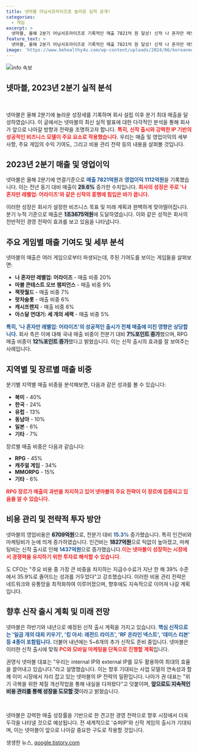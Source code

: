 ```yaml
---
title: 넷마블 어닝서프라이즈로 놀라운 실적 공개!
categories:
  - 게임
excerpt: >
  넷마블, 올해 2분기 어닝서프라이즈로 기록적인 매출 7821억 원 달성! 신작 나 혼자만 레벨업:어라이즈 열풍과 함께 영업이익도 흑자전환. 하반기 더 많은 게임 출시 예고, 기대되는 넷마블의 미래!
feature_text: >
  넷마블, 올해 2분기 어닝서프라이즈로 기록적인 매출 7821억 원 달성! 신작 나 혼자만 레벨업:어라이즈 열풍과 함께 영업이익도 흑자전환. 하반기 더 많은 게임 출시 예고, 기대되는 넷마블의 미래!
image: 'https://www.behealthy4u.com/wp-content/uploads/2024/06/koreanews.jpg'
---
```


<p><img src="https://www.behealthy4u.com/wp-content/uploads/2024/06/koreanews.jpg" alt="info 속보" /></p>

<h2 data-ke-size="size26">넷마블, 2023년 2분기 실적 분석</h2>

<p data-ke-size="size16">&nbsp;</p>

<p>넷마블은 올해 2분기에 놀라운 성장세를 기록하며 회사 설립 이후 분기 최대 매출을 달성하였습니다. 이 글에서는 넷마블의 최신 실적 발표에 대한 다각적인 분석을 통해 회사가 앞으로 나아갈 방향과 전략을 조명하고자 합니다. <b><span style="color: #ee2323;">특히, 신작 출시와 강력한 IP 기반의 성공적인 비즈니스 모델이 주요 요소로 작용했습니다.</span></b> 우리는 매출 및 영업이익의 세부 사항, 주요 게임의 수익 기여도, 그리고 비용 관리 전략 등의 내용을 살펴볼 것입니다.</p>

<h2 data-ke-size="size26">2023년 2분기 매출 및 영업이익</h2>

<p>넷마블은 올해 2분기에 연결기준으로 <b><span style="color: #1a5490;">매출 7821억원</span></b>과 <b><span style="color: #1a5490;">영업이익 1112억원</span></b>을 기록했습니다. 이는 전년 동기 대비 매출이 <b><span style="background-color: #21538527;">29.6%</span></b> 증가한 수치입니다. <b><span style="color: #ee2323;">회사의 성장은 주로 '나 혼자만 레벨업: 어라이즈'와 같은 신작의 흥행에 힘입은 바가 큽니다.</span></b> </p>

<p>이러한 성장은 회사가 설정한 비즈니스 목표 및 미래 계획과 완벽하게 맞아떨어집니다. 분기 누적 기준으로 매출은 <b><span style="background-color: #21538527;">1조3675억원</span></b>에 도달하였습니다. 이와 같은 성적은 회사의 전반적인 경영 전략이 효과를 보고 있음을 나타냅니다.</p>

<h2 data-ke-size="size26">주요 게임별 매출 기여도 및 세부 분석</h2>

<p>넷마블의 매출은 여러 게임으로부터 파생되는데, 주된 기여도를 보이는 게임들을 살펴보면:</p>

<ul>
    <li><b>나 혼자만 레벨업: 어라이즈</b> - 매출 비중 20%</li>
    <li><b>마블 콘테스트 오브 챔피언스</b> - 매출 비중 9%</li>
    <li><b>잭팟월드</b> - 매출 비중 7%</li>
    <li><b>랏차슬롯</b> - 매출 비중 6%</li>
    <li><b>캐시프렌지</b> - 매출 비중 6%</li>
    <li><b>아스달 연대기: 세 개의 세력</b> - 매출 비중 5%</li>
</ul>

<p><b><span style="color: #1a5490;">특히, '나 혼자만 레벨업: 어라이즈'의 성공적인 출시가 전체 매출에 미친 영향은 상당합니다.</span></b> 회사 측은 이에 대해 국내 매출 비중이 전분기 대비 <b><span style="background-color: #21538527;">7%포인트 증가</span></b>했으며, RPG 매출 비중이 <b><span style="background-color: #21538527;">12%포인트 증가</span></b>했다고 밝혔습니다. 이는 신작 출시의 효과를 잘 보여주는 사례입니다.</p>

<h2 data-ke-size="size26">지역별 및 장르별 매출 비중</h2>

<p>분기별 지역별 매출 비중을 분석해보면, 다음과 같은 성과를 볼 수 있습니다:</p>

<ul>
    <li><b>북미</b> - 40%</li>
    <li><b>한국</b> - 24%</li>
    <li><b>유럽</b> - 13%</li>
    <li><b>동남아</b> - 10%</li>
    <li><b>일본</b> - 6%</li>
    <li><b>기타</b> - 7%</li>
</ul>

<p>장르별 매출 비중은 다음과 같습니다:</p>

<ul>
    <li><b>RPG</b> - 45%</li>
    <li><b>캐주얼 게임</b> - 34%</li>
    <li><b>MMORPG</b> - 15%</li>
    <li><b>기타</b> - 6%</li>
</ul>

<p><b><span style="color: #ee2323;">RPG 장르가 매출의 과반을 차지하고 있어 넷마블의 주요 전략이 이 장르에 집중되고 있음을 알 수 있습니다.</span></b></p>

<h2 data-ke-size="size26">비용 관리 및 전략적 투자 방안</h2>

<p>넷마블의 영업비용은 <b><span style="background-color: #21538527;">6709억원</span></b>으로, 전분기 대비 <b><span style="color: #1a5490;">15.3%</span></b> 증가했습니다. 특히 인건비와 마케팅비가 눈에 띄게 증가하였습니다. 인건비는 <b><span style="background-color: #21538527;">1827억원</span></b>으로 턱없이 높아졌고, 마케팅비는 신작 출시로 인해 <b><span style="color: #1a5490;">1437억원</span></b>으로 증가했습니다.<b><span style="color: #ee2323;">이는 넷마블이 성장하는 시장에서 경쟁력을 유지하기 위한 투자로 해석할 수 있습니다.</span></b></p>

<p>도 CFO는 "주요 비용 중 가장 큰 비중을 차지하는 지급수수료가 지난 한 해 39% 수준에서 35.9%로 줄어드는 성과를 거두었다"고 강조했습니다. 이러한 비용 관리 전략은 네트워크와 유통망을 최적화하여 이루어졌으며, 향후에도 지속적으로 이어져 나갈 계획입니다.</p>

<h2 data-ke-size="size26">향후 신작 출시 계획 및 미래 전망</h2>

<p>넷마블은 하반기와 내년으로 예정된 신작 출시 계획을 가지고 있습니다. <b><span style="color: #1a5490;">핵심 신작으로는 '일곱 개의 대죄 키우기', '킹 아서: 레전드 라이즈', 'RF 온라인 넥스트', '데미스 리본' 등 4종이 포함됩니다.</span></b> 더불어 내년에는 5~6개의 추가 신작도 준비 중입니다. 넷마블은 이러한 신작 출시에 맞춰 <b><span style="color: #ee2323;">PC와 모바일 마케팅을 단독으로 진행할 계획</span></b>입니다.</p>

<p>권영식 넷마블 대표는 "우리는 internal IP와 external IP를 모두 활용하여 최대의 효율을 끌어내고 있습니다."라고 설명했습니다. 이는 향후 기대되는 사업 모델의 연속성과 함께 이미 시장에서 자리 잡고 있는 넷마블의 IP 전략의 일환입니다. 나아가 권 대표는 "위기 극복을 위한 체질 개선작업을 통해 내실을 다져왔다"고 덧붙이며, <b><span style="background-color: #21538527;">앞으로도 지속적인 비용 관리를 통해 성장을 도모할 것</span></b>이라고 밝혔습니다. </p>

<p data-ke-size="size16">&nbsp;</p>

<p>넷마블은 강력한 매출 성장률을 기반으로 한 견고한 경영 전략으로 향후 시장에서 더욱 두각을 나타낼 것으로 예상됩니다. 전 세계적으로 '슈퍼IP'와 신작 게임의 출시가 기대되며, 이는 넷마블이 앞으로 나아갈 중요한 구도로 작용할 것입니다.</p>
생생한 뉴스, <a href="https://qoogle.tistory.com" rel="dofollow">qoogle.tistory.com</a>


